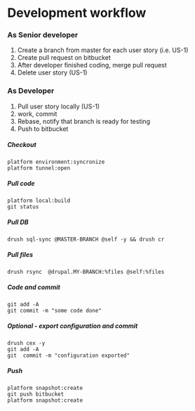 # Development workflow

### As Senior developer

1. Create a branch from master for each user story \(i.e. US-1\)
2. Create pull request on bitbucket
3. After developer finished coding, merge pull request
4. Delete user story \(US-1\)

### As Developer

1. Pull user story locally \(US-1\)
2. work, commit
3. Rebase, notify that branch is ready for testing
4. Push to bitbucket

##### Checkout

```
platform environment:syncronize
platform tunnel:open
```

##### Pull code

```
platform local:build
git status
```

##### Pull DB

```
drush sql-sync @MASTER-BRANCH @self -y && drush cr
```

##### Pull files

```
drush rsync  @drupal.MY-BRANCH:%files @self:%files
```

##### Code and commit

```
git add -A
git commit -m "some code done"
```

##### Optional - export configuration and commit

```
drush cex -y
git add -A
git  commit -m "configuration exported"
```

##### Push

```
platform snapshot:create
git push bitbucket
platform snapshot:create
```



